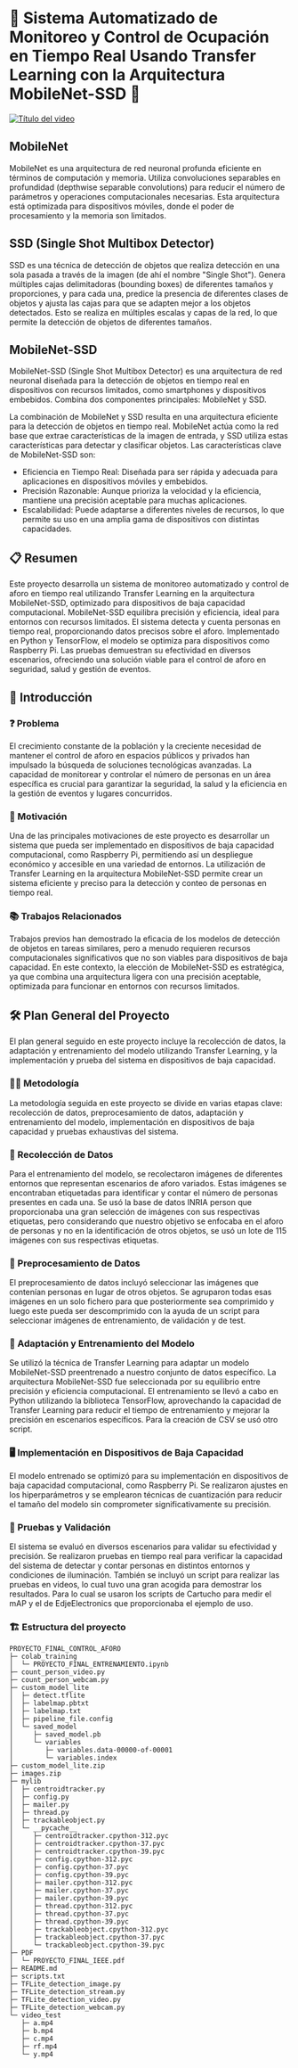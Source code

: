 # 🌟 Sistema Automatizado de Monitoreo y Control de Ocupación en Tiempo Real Usando Transfer Learning con la Arquitectura MobileNet-SSD 🌟

[![Título del video](https://github.com/user-attachments/assets/9f5a9112-8ae0-4d29-9891-6c45be0f4727)](https://www.youtube.com/watch?v=sKNYA7EUtPc)

## MobileNet
MobileNet es una arquitectura de red neuronal profunda eficiente en términos de computación y memoria. Utiliza convoluciones separables en profundidad (depthwise separable convolutions) para reducir el número de parámetros y operaciones computacionales necesarias. Esta arquitectura está optimizada para dispositivos móviles, donde el poder de procesamiento y la memoria son limitados.

## SSD (Single Shot Multibox Detector)
SSD es una técnica de detección de objetos que realiza detección en una sola pasada a través de la imagen (de ahí el nombre "Single Shot"). Genera múltiples cajas delimitadoras (bounding boxes) de diferentes tamaños y proporciones, y para cada una, predice la presencia de diferentes clases de objetos y ajusta las cajas para que se adapten mejor a los objetos detectados. Esto se realiza en múltiples escalas y capas de la red, lo que permite la detección de objetos de diferentes tamaños.

## MobileNet-SSD

MobileNet-SSD (Single Shot Multibox Detector) es una arquitectura de red neuronal diseñada para la detección de objetos en tiempo real en dispositivos con recursos limitados, como smartphones y dispositivos embebidos. Combina dos componentes principales: MobileNet y SSD.

La combinación de MobileNet y SSD resulta en una arquitectura eficiente para la detección de objetos en tiempo real. MobileNet actúa como la red base que extrae características de la imagen de entrada, y SSD utiliza estas características para detectar y clasificar objetos. Las características clave de MobileNet-SSD son:
- Eficiencia en Tiempo Real: Diseñada para ser rápida y adecuada para aplicaciones en dispositivos móviles y embebidos.
- Precisión Razonable: Aunque prioriza la velocidad y la eficiencia, mantiene una precisión aceptable para muchas aplicaciones.
- Escalabilidad: Puede adaptarse a diferentes niveles de recursos, lo que permite su uso en una amplia gama de dispositivos con distintas capacidades.

## 📋 Resumen

Este proyecto desarrolla un sistema de monitoreo automatizado y control de aforo en tiempo real utilizando Transfer Learning en la arquitectura MobileNet-SSD, optimizado para dispositivos de baja capacidad computacional. MobileNet-SSD equilibra precisión y eficiencia, ideal para entornos con recursos limitados. El sistema detecta y cuenta personas en tiempo real, proporcionando datos precisos sobre el aforo. Implementado en Python y TensorFlow, el modelo se optimiza para dispositivos como Raspberry Pi. Las pruebas demuestran su efectividad en diversos escenarios, ofreciendo una solución viable para el control de aforo en seguridad, salud y gestión de eventos.

## 📝 Introducción

### ❓ Problema

El crecimiento constante de la población y la creciente necesidad de mantener el control de aforo en espacios públicos y privados han impulsado la búsqueda de soluciones tecnológicas avanzadas. La capacidad de monitorear y controlar el número de personas en un área específica es crucial para garantizar la seguridad, la salud y la eficiencia en la gestión de eventos y lugares concurridos.

### 🎯 Motivación

Una de las principales motivaciones de este proyecto es desarrollar un sistema que pueda ser implementado en dispositivos de baja capacidad computacional, como Raspberry Pi, permitiendo así un despliegue económico y accesible en una variedad de entornos. La utilización de Transfer Learning en la arquitectura MobileNet-SSD permite crear un sistema eficiente y preciso para la detección y conteo de personas en tiempo real.

### 📚 Trabajos Relacionados

Trabajos previos han demostrado la eficacia de los modelos de detección de objetos en tareas similares, pero a menudo requieren recursos computacionales significativos que no son viables para dispositivos de baja capacidad. En este contexto, la elección de MobileNet-SSD es estratégica, ya que combina una arquitectura ligera con una precisión aceptable, optimizada para funcionar en entornos con recursos limitados.

## 🛠️ Plan General del Proyecto

El plan general seguido en este proyecto incluye la recolección de datos, la adaptación y entrenamiento del modelo utilizando Transfer Learning, y la implementación y prueba del sistema en dispositivos de baja capacidad.

### 🧑‍🔬 Metodología

La metodología seguida en este proyecto se divide en varias etapas clave: recolección de datos, preprocesamiento de datos, adaptación y entrenamiento del modelo, implementación en dispositivos de baja capacidad y pruebas exhaustivas del sistema.

### 📸 Recolección de Datos

Para el entrenamiento del modelo, se recolectaron imágenes de diferentes entornos que representan escenarios de aforo variados. Estas imágenes se encontraban etiquetadas para identificar y contar el número de personas presentes en cada una. Se usó la base de datos INRIA person que proporcionaba una gran selección de imágenes con sus respectivas etiquetas, pero considerando que nuestro objetivo se enfocaba en el aforo de personas y no en la identificación de otros objetos, se usó un lote de 115 imágenes con sus respectivas etiquetas.

### 🧹 Preprocesamiento de Datos

El preprocesamiento de datos incluyó seleccionar las imágenes que contenían personas en lugar de otros objetos. Se agruparon todas esas imágenes en un solo fichero para que posteriormente sea comprimido y luego este pueda ser descomprimido con la ayuda de un script para seleccionar imágenes de entrenamiento, de validación y de test.

### 🧠 Adaptación y Entrenamiento del Modelo

Se utilizó la técnica de Transfer Learning para adaptar un modelo MobileNet-SSD preentrenado a nuestro conjunto de datos específico. La arquitectura MobileNet-SSD fue seleccionada por su equilibrio entre precisión y eficiencia computacional. El entrenamiento se llevó a cabo en Python utilizando la biblioteca TensorFlow, aprovechando la capacidad de Transfer Learning para reducir el tiempo de entrenamiento y mejorar la precisión en escenarios específicos. Para la creación de CSV se usó otro script.

### 🖥️ Implementación en Dispositivos de Baja Capacidad

El modelo entrenado se optimizó para su implementación en dispositivos de baja capacidad computacional, como Raspberry Pi. Se realizaron ajustes en los hiperparámetros y se emplearon técnicas de cuantización para reducir el tamaño del modelo sin comprometer significativamente su precisión.

### 🧪 Pruebas y Validación

El sistema se evaluó en diversos escenarios para validar su efectividad y precisión. Se realizaron pruebas en tiempo real para verificar la capacidad del sistema de detectar y contar personas en distintos entornos y condiciones de iluminación. También se incluyó un script para realizar las pruebas en videos, lo cual tuvo una gran acogida para demostrar los resultados. Para lo cual se usaron los scripts de Cartucho para medir el mAP y el de EdjeElectronics que proporcionaba el ejemplo de uso.

### 🏗️ Estructura del proyecto

```
PROYECTO_FINAL_CONTROL_AFORO
├─ colab_training
│  └─ PROYECTO_FINAL_ENTRENAMIENTO.ipynb
├─ count_person_video.py
├─ count_person_webcam.py
├─ custom_model_lite
│  ├─ detect.tflite
│  ├─ labelmap.pbtxt
│  ├─ labelmap.txt
│  ├─ pipeline_file.config
│  └─ saved_model
│     ├─ saved_model.pb
│     └─ variables
│        ├─ variables.data-00000-of-00001
│        └─ variables.index
├─ custom_model_lite.zip
├─ images.zip
├─ mylib
│  ├─ centroidtracker.py
│  ├─ config.py
│  ├─ mailer.py
│  ├─ thread.py
│  ├─ trackableobject.py
│  └─ __pycache__
│     ├─ centroidtracker.cpython-312.pyc
│     ├─ centroidtracker.cpython-37.pyc
│     ├─ centroidtracker.cpython-39.pyc
│     ├─ config.cpython-312.pyc
│     ├─ config.cpython-37.pyc
│     ├─ config.cpython-39.pyc
│     ├─ mailer.cpython-312.pyc
│     ├─ mailer.cpython-37.pyc
│     ├─ mailer.cpython-39.pyc
│     ├─ thread.cpython-312.pyc
│     ├─ thread.cpython-37.pyc
│     ├─ thread.cpython-39.pyc
│     ├─ trackableobject.cpython-312.pyc
│     ├─ trackableobject.cpython-37.pyc
│     └─ trackableobject.cpython-39.pyc
├─ PDF
│  └─ PROYECTO_FINAL_IEEE.pdf
├─ README.md
├─ scripts.txt
├─ TFLite_detection_image.py
├─ TFLite_detection_stream.py
├─ TFLite_detection_video.py
├─ TFLite_detection_webcam.py
└─ video_test
   ├─ a.mp4
   ├─ b.mp4
   ├─ c.mp4
   ├─ rf.mp4
   └─ y.mp4

```

